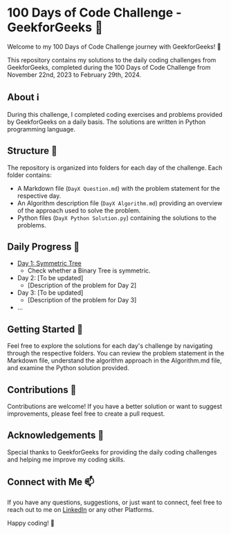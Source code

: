 # 100 Days of Code Challenge - GeekforGeeks 🎉

Welcome to my 100 Days of Code Challenge journey with GeekforGeeks! 🚀

This repository contains my solutions to the daily coding challenges from GeekforGeeks, completed during the 100 Days of Code Challenge from November 22nd, 2023 to February 29th, 2024.

## About ℹ️

During this challenge, I completed coding exercises and problems provided by GeekforGeeks on a daily basis. The solutions are written in Python programming language.

## Structure 📁

The repository is organized into folders for each day of the challenge. Each folder contains:

- A Markdown file (`DayX Question.md`) with the problem statement for the respective day.
- An Algorithm description file (`DayX Algorithm.md`) providing an overview of the approach used to solve the problem.
- Python files (`DayX Python Solution.py`) containing the solutions to the problems.

## Daily Progress 📅

- [Day 1: Symmetric Tree](Day1/)
  - Check whether a Binary Tree is symmetric.
- Day 2: [To be updated]
  - [Description of the problem for Day 2]
- Day 3: [To be updated]
  - [Description of the problem for Day 3]
- ...

## Getting Started 🚀

Feel free to explore the solutions for each day's challenge by navigating through the respective folders. You can review the problem statement in the Markdown file, understand the algorithm approach in the Algorithm.md file, and examine the Python solution provided.

## Contributions 🤝

Contributions are welcome! If you have a better solution or want to suggest improvements, please feel free to create a pull request.

## Acknowledgements 🙏

Special thanks to GeekforGeeks for providing the daily coding challenges and helping me improve my coding skills.

## Connect with Me 📫

If you have any questions, suggestions, or just want to connect, feel free to reach out to me on [LinkedIn](#) or any other Platforms.

Happy coding! 🚀